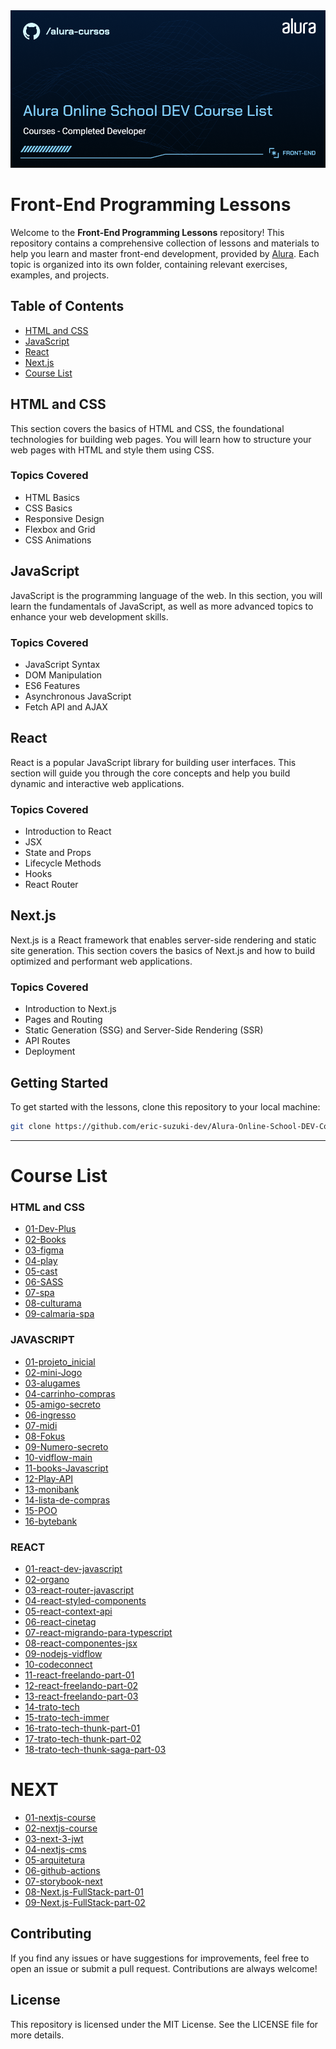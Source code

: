 <img src="assets/images/Alura.png" alt="Alura Banner">

# Front-End Programming Lessons

Welcome to the **Front-End Programming Lessons** repository! This repository contains a comprehensive collection of lessons and materials to help you learn and master front-end development, provided by [Alura](https://www.alura.com.br/). Each topic is organized into its own folder, containing relevant exercises, examples, and projects.

## Table of Contents

- [HTML and CSS](#html-and-css)
- [JavaScript](#javascript)
- [React](#react)
- [Next.js](#nextjs)
- [Course List](#course-list)
<!-- - [TypeScript](#typescript) -->

## HTML and CSS

This section covers the basics of HTML and CSS, the foundational technologies for building web pages. You will learn how to structure your web pages with HTML and style them using CSS.

### Topics Covered
- HTML Basics
- CSS Basics
- Responsive Design
- Flexbox and Grid
- CSS Animations

## JavaScript

JavaScript is the programming language of the web. In this section, you will learn the fundamentals of JavaScript, as well as more advanced topics to enhance your web development skills.

### Topics Covered
- JavaScript Syntax
- DOM Manipulation
- ES6 Features
- Asynchronous JavaScript
- Fetch API and AJAX

## React

React is a popular JavaScript library for building user interfaces. This section will guide you through the core concepts and help you build dynamic and interactive web applications.

### Topics Covered
- Introduction to React
- JSX
- State and Props
- Lifecycle Methods
- Hooks
- React Router

<!-- ## TypeScript

TypeScript is a superset of JavaScript that adds static typing. This section will teach you how to use TypeScript to write more robust and maintainable code.

### Topics Covered
- Introduction to TypeScript
- Type Annotations
- Interfaces and Types
- Generics
- Advanced TypeScript Features -->

## Next.js

Next.js is a React framework that enables server-side rendering and static site generation. This section covers the basics of Next.js and how to build optimized and performant web applications.

### Topics Covered
- Introduction to Next.js
- Pages and Routing
- Static Generation (SSG) and Server-Side Rendering (SSR)
- API Routes
- Deployment

## Getting Started

To get started with the lessons, clone this repository to your local machine:

```bash
git clone https://github.com/eric-suzuki-dev/Alura-Online-School-DEV-Course-List.git
```
---
# Course List

### HTML and CSS
- [01-Dev-Plus](./HTML%20and%20CSS/01-Dev-Plus)
- [02-Books](./HTML%20and%20CSS/02-Books)
- [03-figma](./HTML%20and%20CSS/03-figma)
- [04-play](./HTML%20and%20CSS/04-play)
- [05-cast](./HTML%20and%20CSS/05-cast)
- [06-SASS](./HTML%20and%20CSS/06-SASS)
- [07-spa](./HTML%20and%20CSS/07-spa)
- [08-culturama](./HTML%20and%20CSS/08-culturama)
- [09-calmaria-spa](./HTML%20and%20CSS/09-calmaria-spa)


### JAVASCRIPT
- [01-projeto_inicial](./JAVASCRIPT/01-projeto_inicial)
- [02-mini-Jogo](./JAVASCRIPT/02-mini-Jogo)
- [03-alugames](./JAVASCRIPT/03-alugames)
- [04-carrinho-compras](./JAVASCRIPT/04-carrinho-compras)
- [05-amigo-secreto](./JAVASCRIPT/05-amigo-secreto)
- [06-ingresso](./JAVASCRIPT/06-ingresso)
- [07-midi](./JAVASCRIPT/07-midi)
- [08-Fokus](./JAVASCRIPT/08-Fokus)
- [09-Numero-secreto](./JAVASCRIPT/09-Numero-secreto)
- [10-vidflow-main](./JAVASCRIPT/10-vidflow-main)
- [11-books-Javascript](./JAVASCRIPT/11-books-Javascript)
- [12-Play-API](./JAVASCRIPT/12-Play-API)
- [13-monibank](./JAVASCRIPT/13-monibank)
- [14-lista-de-compras](./JAVASCRIPT/14-lista-de-compras)
- [15-POO](./JAVASCRIPT/15-POO)
- [16-bytebank](./JAVASCRIPT/16-bytebank)


### REACT
- [01-react-dev-javascript](https://github.com/usuario/01-react-dev-javascript)
- [02-organo](./REACT/02-organo)
- [03-react-router-javascript](./REACT/03-react-router-javascript)
- [04-react-styled-components](./REACT/04-react-styled-components)
- [05-react-context-api](./REACT/05-react-context-api)
- [06-react-cinetag](./REACT/06-react-cinetag)
- [07-react-migrando-para-typescript](./REACT/07-react-migrando-para-typescript)
- [08-react-componentes-jsx](./REACT/08-react-componentes-jsx)
- [09-nodejs-vidflow](./REACT/09-nodejs-vidflow)
- [10-codeconnect](./REACT/10-codeconnect)
- [11-react-freelando-part-01](./REACT/11-react-freelando-part-01)
- [12-react-freelando-part-02](./REACT/12-react-freelando-part-02)
- [13-react-freelando-part-03](./REACT/13-react-freelando-part-03)
- [14-trato-tech](./REACT/14-trato-tech)
- [15-trato-tech-immer](./REACT/15-trato-tech-immer)
- [16-trato-tech-thunk-part-01](./REACT/16-trato-tech-thunk-part-01)
- [17-trato-tech-thunk-part-02](./REACT/17-trato-tech-thunk-part-02)
- [18-trato-tech-thunk-saga-part-03](./REACT/18-trato-tech-thunk-saga-part-03)


# NEXT
- [01-nextjs-course](./NEXT/01-nextjs-course)
- [02-nextjs-course](./NEXT/02-nextjs-course)
- [03-next-3-jwt](./NEXT/03-next-3-jwt)
- [04-nextjs-cms](./NEXT/04-nextjs-cms)
- [05-arquitetura](./NEXT/05-arquitetura)
- [06-github-actions](./NEXT/06-github-actions)
- [07-storybook-next](./NEXT/07-storybook-next)
- [08-Next.js-FullStack-part-01](./NEXT/08-Next.js-FullStack-part-01)
- [09-Next.js-FullStack-part-02](./NEXT/09-Next.js-FullStack-part-02)

## Contributing
If you find any issues or have suggestions for improvements, feel free to open an issue or submit a pull request. Contributions are always welcome!

## License
This repository is licensed under the MIT License. See the LICENSE file for more details.
